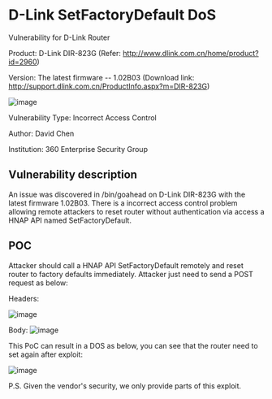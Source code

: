 # D-Link SetFactoryDefault DoS
Vulnerability for D-Link Router

Product: D-Link DIR-823G  (Refer: http://www.dlink.com.cn/home/product?id=2960)

Version: The latest firmware -- 1.02B03 (Download link: http://support.dlink.com.cn/ProductInfo.aspx?m=DIR-823G)

![image](https://github.com/leonW7/D-Link/blob/master/4.png)

Vulnerability Type: Incorrect Access Control

Author: David Chen

Institution: 360 Enterprise Security Group

Vulnerability description
-------------------------
An issue was discovered in /bin/goahead on D-Link DIR-823G with the latest firmware 1.02B03. There is a incorrect access control problem allowing remote attackers to reset router without authentication via access a HNAP API named SetFactoryDefault. 

POC
-------------------------

Attacker should call a HNAP API SetFactoryDefault remotely and reset router to factory defaults immediately. Attacker just need to send a POST request as below:

Headers:

![image](https://github.com/leonW7/D-Link/blob/master/4-1.png)

Body:
![image](https://github.com/leonW7/D-Link/blob/master/4-2.png)

This PoC can result in a DOS as below, you can see that the router need to set again after exploit:

![image](https://github.com/leonW7/D-Link/blob/master/4-3.png)

P.S. Given the vendor's security, we only provide parts of this exploit.
